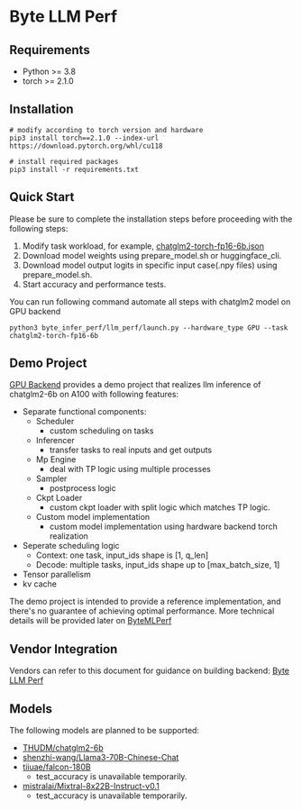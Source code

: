 # Byte LLM Perf
## Requirements
* Python >= 3.8
* torch >= 2.1.0

## Installation
```shell
# modify according to torch version and hardware
pip3 install torch==2.1.0 --index-url https://download.pytorch.org/whl/cu118

# install required packages
pip3 install -r requirements.txt
```

## Quick Start
Please be sure to complete the installation steps before proceeding with the following steps: 
1. Modify task workload, for example, [chatglm2-torch-fp16-6b.json](https://github.com/bytedance/ByteMLPerf/blob/main/byte_infer_perf/llm_perf/workloads/chatglm2-torch-fp16-6b.json)
2. Download model weights using prepare_model.sh or huggingface_cli.
3. Download model output logits in specific input case(.npy files) using prepare_model.sh.
4. Start accuracy and performance tests.

You can run following command automate all steps with chatglm2 model on GPU backend
```shell
python3 byte_infer_perf/llm_perf/launch.py --hardware_type GPU --task chatglm2-torch-fp16-6b 
```

## Demo Project
[GPU Backend](https://github.com/bytedance/ByteMLPerf/tree/main/byte_infer_perf/llm_perf/backends/GPU) provides a demo project that realizes llm inference of chatglm2-6b on A100 with following features: 
- Separate functional components:
    * Scheduler 
        - custom scheduling on tasks
    * Inferencer
        - transfer tasks to real inputs and get outputs
    * Mp Engine
        - deal with TP logic using multiple processes
    * Sampler
        - postprocess logic
    * Ckpt Loader
        - custom ckpt loader with split logic which matches TP logic.
    * Custom model implementation
        - custom model implementation using hardware backend torch realization
- Seperate scheduling logic
    * Context: one task, input_ids shape is [1, q_len]
    * Decode: multiple tasks, input_ids shape up to [max_batch_size, 1]
- Tensor parallelism
- kv cache

The demo project is intended to provide a reference implementation, and there's no guarantee of achieving optimal performance. More technical details will be provided later on [ByteMLPerf](https://bytemlperf.ai)


## Vendor Integration
Vendors can refer to this document for guidance on building backend: [Byte LLM Perf](https://bytemlperf.ai/zh/guide/inference_llm_vendor.html)

## Models
The following models are planned to be supported:
* [THUDM/chatglm2-6b](https://huggingface.co/THUDM/chatglm2-6b)
* [shenzhi-wang/Llama3-70B-Chinese-Chat](https://huggingface.co/shenzhi-wang/Llama3-70B-Chinese-Chat)
* [tiiuae/falcon-180B](https://huggingface.co/tiiuae/falcon-180B)
    - test_accuracy is unavailable temporarily.
* [mistralai/Mixtral-8x22B-Instruct-v0.1](https://huggingface.co/mistralai/Mixtral-8x22B-Instruct-v0.1)
    - test_accuracy is unavailable temporarily.
